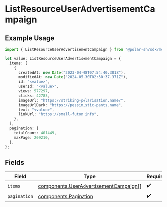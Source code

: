 # ListResourceUserAdvertisementCampaign

## Example Usage

```typescript
import { ListResourceUserAdvertisementCampaign } from "@polar-sh/sdk/models/components";

let value: ListResourceUserAdvertisementCampaign = {
  items: [
    {
      createdAt: new Date("2023-04-08T07:54:40.301Z"),
      modifiedAt: new Date("2024-05-30T02:30:37.371Z"),
      id: "<value>",
      userId: "<value>",
      views: 577297,
      clicks: 42783,
      imageUrl: "https://striking-polarisation.name/",
      imageUrlDark: "https://pessimistic-pants.name",
      text: "<value>",
      linkUrl: "https://small-futon.info",
    },
  ],
  pagination: {
    totalCount: 401449,
    maxPage: 209210,
  },
};
```

## Fields

| Field                                                                                          | Type                                                                                           | Required                                                                                       | Description                                                                                    |
| ---------------------------------------------------------------------------------------------- | ---------------------------------------------------------------------------------------------- | ---------------------------------------------------------------------------------------------- | ---------------------------------------------------------------------------------------------- |
| `items`                                                                                        | [components.UserAdvertisementCampaign](../../models/components/useradvertisementcampaign.md)[] | :heavy_check_mark:                                                                             | N/A                                                                                            |
| `pagination`                                                                                   | [components.Pagination](../../models/components/pagination.md)                                 | :heavy_check_mark:                                                                             | N/A                                                                                            |